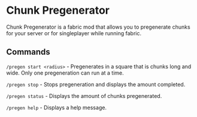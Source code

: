# Chunk Pregenerator

Chunk Pregenerator is a fabric mod that allows you to pregenerate chunks for your server or for singleplayer while running fabric.

## Commands

`/pregen start <radius>` - Pregenerates in a square that is <radius> chunks long and wide. Only one pregeneration can run at a time.

`/pregen stop` - Stops pregeneration and displays the amount completed.

`/pregen status` - Displays the amount of chunks pregenerated.

`/pregen help` - Displays a help message.
